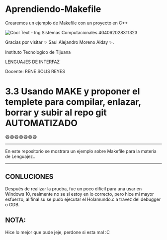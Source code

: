 # Aprendiendo-Makefile
Crearemos un ejemplo de Makefile con un proyecto en C++

![Cool Text - Ing Sistemas Computacionales 404062028311323](https://user-images.githubusercontent.com/71794209/153320207-4ff50648-33eb-4626-8f44-7437b8279dc0.jpg)

Gracias por visitar ✨ Saul Alejandro Moreno Alday ✨.

Instituto Tecnologico de Tijuana

LENGUAJES DE INTERFAZ

Docente: RENE SOLIS REYES

# 3.3 Usando MAKE y proponer el templete para compilar, enlazar, borrar y subir al repo git AUTOMATIZADO
 😄😄😄😄😄😄😄

--------------------------------------------------------------------------------------------------------------

En este repositorio se mostrara un ejemplo sobre Makefile para la materia de Lenguajez..

--------------------------------------------------------------------------------------------------------------

## CONLUCIONES

Después de realizar la prueba, fue un poco dificil para una usar en Windows 10, realmente no se si estoy en lo correcto, pero hice mi mayor esfuerzo, al final su se pudo ejecutar el Holamundo.c a travez del debugger o GDB.

## NOTA: 

Hice lo mejor que pude jeje, perdone si esta mal :C

